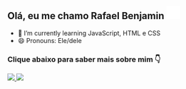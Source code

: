 ## Olá, eu me chamo Rafael Benjamin <img src="icons8-dev-50.png" width=30em>
- 🌱 I’m currently learning JavaScript, HTML e CSS
- 😄 Pronouns: Ele/dele
### Clique abaixo para saber mais sobre mim :point_down:
<div>
  <a href="https://faelxcec.github.io/Portfolio/">
  <img height=180em src="https://github-readme-stats.vercel.app/api?username=faelxcec&show_icons=true&border_radius=20&theme=radical&hide_border=true&rank_icon=github">
  <img height=180em src="https://github-readme-stats.vercel.app/api/top-langs/?username=faelxcec&langs_count=4&size_weight=0.5&count_weight=0.5&theme=radical&border_radius=20&hide_border=true">
</div>
